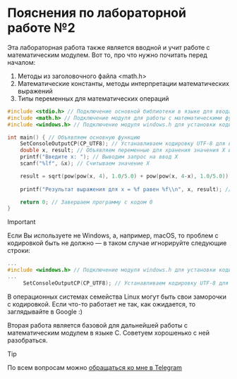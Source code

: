 # Пояснения по лабораторной работе №2

Эта лабораторная работа также является вводной и учит работе с математическим модулем.
Вот то, про что нужно почитать перед началом:
1. Методы из заголовочного файла <math.h>
2. Математические константы, методы интерпретации математических выражений
3. Типы переменных для математических операций

```c
#include <stdio.h> // Подключение основной библиотеки в языке для ввода/вывода
#include <math.h> // Подключение модуля для работы с математическими функциями
#include <windows.h> // Подключение модуля windows.h для установки кодировки вывода

int main() { // Объявляем основную функцию
    SetConsoleOutputCP(CP_UTF8); // Устанавливаем кодировку UTF-8 для вывода в консоли русских символов: иначе будут иероглифы
    double x, result; // Объявляем переменные для хранения значения X и результата выражения
    printf("Введите x: "); // Выводим запрос на ввод X
    scanf("%lf", &x); // Считываем значение X

    result = sqrt(pow(pow(x, 4), 1.0/5.0) + pow(pow(x, 4-x), 1.0/5.0)) + log(fabs(x - 20.5)); // Вычисляем значение выражения
    
    printf("Результат выражения для x = %f равен %f\\n", x, result); // Выводим результат для заданного X

    return 0; // Завершаем программу с кодом 0
}
```

> [!IMPORTANT]
> Если Вы используете не Windows, а, например, macOS, то проблем с кодировкой быть не должно — в таком случае игнорируйте следующие строки:
> ```c
> ...
> #include <windows.h> // Подключение модуля windows.h для установки кодировки вывода
> ...
>      SetConsoleOutputCP(CP_UTF8); // Устанавливаем кодировку UTF-8 для вывода в консоли русских символов: иначе будут иероглифы
> ```
>
> В операционных системах семейства Linux могут быть свои заморочки с кодировкой. Если что-то работает не так, как ожидается, то заглядывайте в Google :)

Вторая работа является базовой для дальнейшей работы с математическим модулем в языке С. Советуем хорошенько с ней разобраться.

> [!TIP]
> По всем вопросам можно [обращаться ко мне в Telegram](https://t.me/plunkzy)